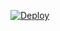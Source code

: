 [![Deploy](https://www.herokucdn.com/deploy/button.svg)](https://heroku.com/deploy?template=https://github.com/the-tychon/savageXmusic)
